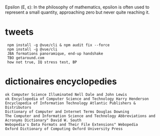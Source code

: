 Epsilon (Ε, ε): In the philosophy of mathematics, epsilon is often used to represent a small quantity, approaching zero but never quite reaching it.


# tweets 
     npm install -g @vue/cli & npm audit fix --force
     npm install -g @vue/cli
     JBA formations panoramique, end-up handshake
     TBO getaround.com
     how not true, IQ stress test, BP

# dictionaires encyclopedies
    ok Computer Science Illuminated Nell Dale and John Lewis
    ok Encyclopedia of Computer Science and Technology Harry Henderson
    Encyclopedia of Information Technology Atlantic Publishers & Distributors
    Dictionary of Computer and Internet Terms Douglas Downing
    The Computer and Information Science and Technology Abbreviations and Acronyms Dictionary" David W. South
    Webopedia's Data Formats and Their File Extensions" Webopedia
    Oxford Dictionary of Computing Oxford University Press